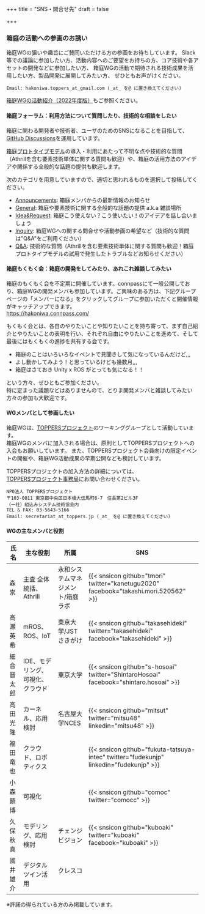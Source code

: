 +++
title = "SNS・問合せ先"
draft = false

+++

### 箱庭の活動への参画のお誘い

箱庭WGの狙いや趣旨にご賛同いただける方の参画をお待ちしています。
Slack等での議論に参加したい方、活動内容へのご要望をお持ちの方、コア技術や各アセットの開発などに参加したい方、
箱庭WGの活動で期待される技術成果を活用したい方、製品開発に展開してみたい方、
ぜひともお声がけください。

```
Email: hakoniwa.toppers_at_gmail.com (_at_ を@ に置き換えてください)
```

[箱庭WGの活動紹介（2022年度版）](/hakoniwa/doc/hakoniwa-flyer2022.pdf)もご参照ください。

#### 箱庭フォーラム：利用方法について質問したり、技術的な相談をしたい

箱庭に関わる開発者や技術者、ユーザのためのSNSになることを目指して、[GitHub Discussions](https://github.com/toppers/hakoniwa/discussions)を運用しています。

[箱庭プロトタイプモデル](https://toppers.github.io/hakoniwa/prototypes/)の導入・利用にあたって不明な点や技術的な質問（Athrillを含む要素技術単体に関する質問も歓迎）や、箱庭の活用方法のアイデアや関係する全般的な話題の提供も歓迎します。

次のカテゴリを用意していますので、適切と思われるものを選択して投稿してください。

- [Announcements](https://github.com/toppers/hakoniwa/discussions/categories/announcements): 箱庭メンバからの最新情報のお知らせ
- [General](https://github.com/toppers/hakoniwa/discussions/categories/general): 箱庭や要素技術に関する全般的な話題の提供 a.k.a 雑談場所
- [Idea&Request](https://github.com/toppers/hakoniwa/discussions/categories/idea-request): 箱庭こう使えない？こう使いたい！のアイデアを話し合いましょう
- [Inquiry](https://github.com/toppers/hakoniwa/discussions/categories/inquiry): 箱庭WGへの関する問合せや活動参画の希望など（技術的な質問は"Q&A"をご利用ください）
- [Q&A](https://github.com/toppers/hakoniwa/discussions/categories/q-a): 技術的な質問（Athrillを含む要素技術単体に関する質問も歓迎！箱庭プロトタイプモデルの試用で発生したトラブルなどお知らせください）

#### 箱庭もくもく会：箱庭の開発をしてみたり、あれこれ雑談してみたい

箱庭のもくもく会を不定期に開催しています。connpassにて一般公開しており、箱庭WGの開発メンバも参加しています。ご興味のある方は、下記グループページの「メンバーになる」をクリックしてグループに参加いただくと開催情報がキャッチアップできます。  
https://hakoniwa.connpass.com/

もくもく会とは、各自のやりたいことや知りたいことを持ち寄って、まず自己紹介とやりたいことの表明を行い、それぞれ自由にやりたいことを進めて、そして最後にはもくもくの進捗を共有する会です。  
- 箱庭のことはいろいろなイベントで見聞きして気になっているんだけど,,, 
- よし動かしてみよう！と思っているけども幾数月,,, 
- 箱庭はさておき Unity x ROS がとっても気になる！！

という方々、ぜひともご参加ください。  
特に定まった議題などはありませんので、とりま開発メンバと雑談してみたい方々の参加も大歓迎です。

#### WGメンバとして参画したい

箱庭WGは、[TOPPERSプロジェクト](https://toppers.jp/)のワーキンググループとして活動しています。  
箱庭WGのメンバに加入される場合は、原則としてTOPPERSプロジェクトへの入会もお願いしています。
また、TOPPERSプロジェクト会員向けの限定イベントの開催や、箱庭WG活動成果の早期公開なども検討しています。

TOPPERSプロジェクトの加入方法の詳細については、  
[TOPPERSプロジェクト事務局](https://toppers.jp/contacts.html)にお問い合わせください。

```
NPO法人 TOPPERSプロジェクト
〒103-0011 東京都中央区日本橋大伝馬町6-7　住長第2ビル3F
（一社）組込みシステム技術協会内
TEL & FAX: 03-5643-5166
Email: secretariat_at_toppers.jp (_at_ を@ に置き換えてください)
```

#### WGの主なメンバと役割

| 氏名      | 主な役割                     | 所属                | SNS |
| -------- | -------------------------- | ------------------ | ---- |
| 森 崇     | 主査 全体統括、Athrill        | 永和システムマネジメント/箱庭ラボ | {{< snsicon github="tmori" twitter="kanetugu2020" facebook="takashi.mori.520562" >}} |
| 高瀬 英希  | mROS、ROS、IoT               | 東京大学/JSTさきがけ   | {{< snsicon github="takasehideki" twitter="takasehideki" facebook="takasehideki" >}} |
| 細合 晋太郎 | IDE、モデリング、可視化、クラウド | 東京大学           | {{< snsicon github="s-hosoai" twitter="ShintaroHosoai" facebook="shintaro.hosoai" >}} |
| 高田 光隆  | カーネル、応用検討             | 名古屋大学NCES        | {{< snsicon github="mitsut" twitter="mitsu48" linkedin="mitsu48" >}} |
| 福田 ⻯也  | クラウド、ロボティクス          |                   | {{< snsicon github="fukuta-tatsuya-intec" twitter="fudekunjp" linkedin="fudekunjp" >}} |
| 小森 顕博  | 可視化                      |                    | {{< snsicon github="comoc" twitter="comocc" >}} |
| 久保秋 真  | モデリング、応用検討          | チェンジビジョン        | {{< snsicon github="kuboaki" twitter="kuboaki" facebook="kuboaki" >}} |
| 國井 雄介  | デジタルツイン活用            | クレスコ           　　|  |

※許諾の得られている方のみ掲載しています。

